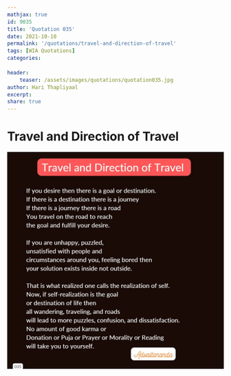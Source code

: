 ```yaml
---
mathjax: true
id: 9035
title: 'Quotation 035'
date: 2021-10-10
permalink: '/quotations/travel-and-direction-of-travel'
tags: [WIA Quotations] 
categories: 

header:
    teaser: /assets/images/quotations/quotation035.jpg
author: Hari Thapliyaal 
excerpt:
share: true 
---
```


# Travel and Direction of Travel

![Travel and Direction of Travel](/assets/images/quotations/quotation035.jpg)
